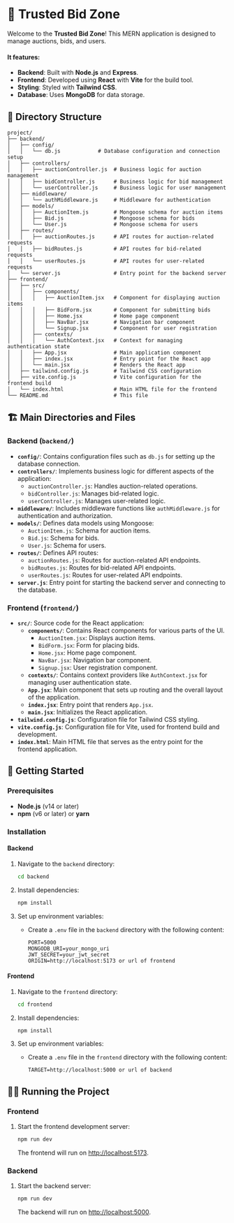 # 🎉 Trusted Bid Zone

Welcome to the **Trusted Bid Zone**! This MERN application is designed to manage auctions, bids, and users.

#### It features:

-   **Backend**: Built with **Node.js** and **Express**.
-   **Frontend**: Developed using **React** with **Vite** for the build tool.
-   **Styling**: Styled with **Tailwind CSS**.
-   **Database**: Uses **MongoDB** for data storage.


## 📂 Directory Structure

```plaintext
project/
├── backend/
│   ├── config/
│   │   └── db.js            # Database configuration and connection setup
│   ├── controllers/
│   │   ├── auctionController.js  # Business logic for auction management
│   │   ├── bidController.js      # Business logic for bid management
│   │   └── userController.js     # Business logic for user management
│   ├── middleware/
│   │   └── authMiddleware.js     # Middleware for authentication
│   ├── models/
│   │   ├── AuctionItem.js        # Mongoose schema for auction items
│   │   ├── Bid.js                # Mongoose schema for bids
│   │   └── User.js               # Mongoose schema for users
│   ├── routes/
│   │   ├── auctionRoutes.js      # API routes for auction-related requests
│   │   ├── bidRoutes.js          # API routes for bid-related requests
│   │   └── userRoutes.js         # API routes for user-related requests
│   └── server.js                 # Entry point for the backend server
├── frontend/
│   ├── src/
│   │   ├── components/
│   │   │   ├── AuctionItem.jsx   # Component for displaying auction items
│   │   │   ├── BidForm.jsx       # Component for submitting bids
│   │   │   ├── Home.jsx          # Home page component
│   │   │   ├── NavBar.jsx        # Navigation bar component
│   │   │   └── Signup.jsx        # Component for user registration
│   │   ├── contexts/
│   │   │   └── AuthContext.jsx   # Context for managing authentication state
│   │   ├── App.jsx               # Main application component
│   │   ├── index.jsx             # Entry point for the React app
│   │   └── main.jsx              # Renders the React app
│   ├── tailwind.config.js        # Tailwind CSS configuration
│   ├── vite.config.js            # Vite configuration for the frontend build
│   └── index.html                # Main HTML file for the frontend
└── README.md                     # This file
```

## 🏗️ Main Directories and Files

### Backend (`backend/`)

-   **`config/`**: Contains configuration files such as `db.js` for setting up the database connection.
-   **`controllers/`**: Implements business logic for different aspects of the application:
    -   `auctionController.js`: Handles auction-related operations.
    -   `bidController.js`: Manages bid-related logic.
    -   `userController.js`: Manages user-related logic.
-   **`middleware/`**: Includes middleware functions like `authMiddleware.js` for authentication and authorization.
-   **`models/`**: Defines data models using Mongoose:
    -   `AuctionItem.js`: Schema for auction items.
    -   `Bid.js`: Schema for bids.
    -   `User.js`: Schema for users.
-   **`routes/`**: Defines API routes:
    -   `auctionRoutes.js`: Routes for auction-related API endpoints.
    -   `bidRoutes.js`: Routes for bid-related API endpoints.
    -   `userRoutes.js`: Routes for user-related API endpoints.
-   **`server.js`**: Entry point for starting the backend server and connecting to the database.

### Frontend (`frontend/`)

-   **`src/`**: Source code for the React application:
    -   **`components/`**: Contains React components for various parts of the UI.
        -   `AuctionItem.jsx`: Displays auction items.
        -   `BidForm.jsx`: Form for placing bids.
        -   `Home.jsx`: Home page component.
        -   `NavBar.jsx`: Navigation bar component.
        -   `Signup.jsx`: User registration component.
    -   **`contexts/`**: Contains context providers like `AuthContext.jsx` for managing user authentication state.
    -   **`App.jsx`**: Main component that sets up routing and the overall layout of the application.
    -   **`index.jsx`**: Entry point that renders `App.jsx`.
    -   **`main.jsx`**: Initializes the React application.
-   **`tailwind.config.js`**: Configuration file for Tailwind CSS styling.
-   **`vite.config.js`**: Configuration file for Vite, used for frontend build and development.
-   **`index.html`**: Main HTML file that serves as the entry point for the frontend application.

## 🚀 Getting Started

### Prerequisites

-   **Node.js** (v14 or later)
-   **npm** (v6 or later) or **yarn**

### Installation

#### Backend

1. Navigate to the `backend` directory:

    ```bash
    cd backend
    ```

2. Install dependencies:

    ```bash
    npm install
    ```

3. Set up environment variables:
    - Create a `.env` file in the `backend` directory with the following content:
        ```plaintext
        PORT=5000
        MONGODB_URI=your_mongo_uri
        JWT_SECRET=your_jwt_secret
        ORIGIN=http://localhost:5173 or url of frontend
        ```

#### Frontend

1. Navigate to the `frontend` directory:

    ```bash
    cd frontend
    ```

2. Install dependencies:

    ```bash
    npm install
    ```

3. Set up environment variables:
    - Create a `.env` file in the `frontend` directory with the following content:
        ```plaintext
        TARGET=http://localhost:5000 or url of backend
        ```

## 🏃‍♂️ Running the Project

### Frontend

1. Start the frontend development server:

    ```bash
    npm run dev
    ```

    The frontend will run on [http://localhost:5173](http://localhost:5173).


### Backend

1. Start the backend server:

    ```bash
    npm run dev
    ```

    The backend will run on [http://localhost:5000](http://localhost:5000).


